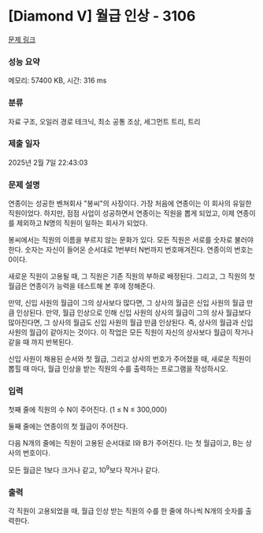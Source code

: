 # [Diamond V] 월급 인상 - 3106 

[문제 링크](https://www.acmicpc.net/problem/3106) 

### 성능 요약

메모리: 57400 KB, 시간: 316 ms

### 분류

자료 구조, 오일러 경로 테크닉, 최소 공통 조상, 세그먼트 트리, 트리

### 제출 일자

2025년 2월 7일 22:43:03

### 문제 설명

<p>연종이는 성공한 벤쳐회사 "봉씨"의 사장이다. 가장 처음에 연종이는 이 회사의 유일한 직원이었다. 하지만, 점점 사업이 성공하면서 연종이는 직원을 뽑게 되었고, 이제 연종이를 제외하고 N명의 직원이 일하는 회사가 되었다.</p>

<p>봉씨에서는 직원의 이름을 부르지 않는 문화가 있다. 모든 직원은 서로를 숫자로 불러야 한다. 숫자는 자신이 들어온 순서대로 1번부터 N번까지 번호매겨진다. 연종이의 번호는 0이다.</p>

<p>새로운 직원이 고용될 때, 그 직원은 기존 직원의 부하로 배정된다. 그리고, 그 직원의 첫 월급은 연종이가 능력을 테스트해 본 후에 정해준다. </p>

<p>만약, 신입 사원의 월급이 그의 상사보다 많다면, 그 상사의 월급은 신입 사원의 월급 만큼 인상된다. 만약, 월급 인상으로 인해 신입 사원의 상사의 월급이 그의 상사 월급보다 많아진다면, 그 상사의 월급도 신입 사원의 월급 만큼 인상된다. 즉, 상사의 월급과 신입 사원의 월급이 같아지는 것이다. 이 작업은 모든 직원이 자신의 상사보다 월급이 작거나 같을 때 까지 반복된다. </p>

<p>신입 사원이 채용된 순서와 첫 월급, 그리고 상사의 번호가 주어졌을 때, 새로운 직원이 뽑힐 때 마다, 월급 인상을 받는 직원의 수를 출력하는 프로그램을 작성하시오.</p>

### 입력 

 <p>첫째 줄에 직원의 수 N이 주어진다. (1 ≤ N ≤ 300,000)</p>

<p>둘째 줄에는 연종이의 첫 월급이 주어진다.</p>

<p>다음 N개의 줄에는 직원이 고용된 순서대로 I와 B가 주어진다. I는 첫 월급이고, B는 상사의 번호이다.</p>

<p>모든 월급은 1보다 크거나 같고, 10<sup>9</sup>보다 작거나 같다.</p>

### 출력 

 <p>각 직원이 고용되었을 때, 월급 인상 받는 직원의 수를 한 줄에 하나씩 N개의 숫자를 출력한다. </p>

